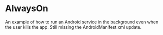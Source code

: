 AlwaysOn
========

An example of how to run an Android service in the background even when the user kills the app. Still missing the AndroidManifest.xml update.

